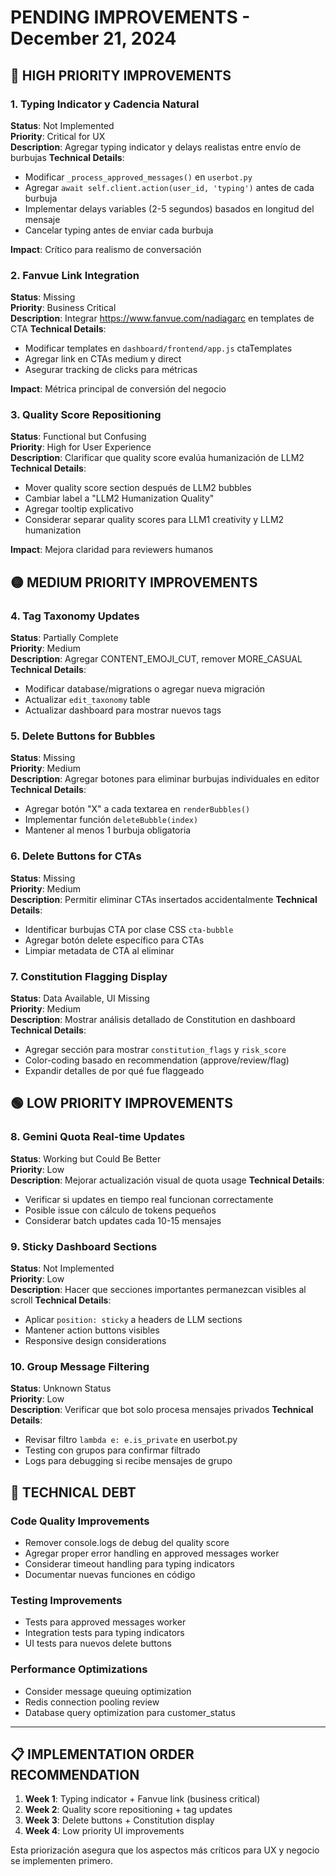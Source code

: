 # PENDING IMPROVEMENTS - December 21, 2024

## 🔴 HIGH PRIORITY IMPROVEMENTS

### 1. Typing Indicator y Cadencia Natural
**Status**: Not Implemented  
**Priority**: Critical for UX  
**Description**: Agregar typing indicator y delays realistas entre envío de burbujas
**Technical Details**:
- Modificar `_process_approved_messages()` en `userbot.py`
- Agregar `await self.client.action(user_id, 'typing')` antes de cada burbuja
- Implementar delays variables (2-5 segundos) basados en longitud del mensaje
- Cancelar typing antes de enviar cada burbuja

**Impact**: Crítico para realismo de conversación

### 2. Fanvue Link Integration
**Status**: Missing  
**Priority**: Business Critical  
**Description**: Integrar https://www.fanvue.com/nadiagarc en templates de CTA
**Technical Details**:
- Modificar templates en `dashboard/frontend/app.js` ctaTemplates
- Agregar link en CTAs medium y direct
- Asegurar tracking de clicks para métricas

**Impact**: Métrica principal de conversión del negocio

### 3. Quality Score Repositioning
**Status**: Functional but Confusing  
**Priority**: High for User Experience  
**Description**: Clarificar que quality score evalúa humanización de LLM2
**Technical Details**:
- Mover quality score section después de LLM2 bubbles
- Cambiar label a "LLM2 Humanization Quality"
- Agregar tooltip explicativo
- Considerar separar quality scores para LLM1 creativity y LLM2 humanization

**Impact**: Mejora claridad para reviewers humanos

## 🟡 MEDIUM PRIORITY IMPROVEMENTS

### 4. Tag Taxonomy Updates
**Status**: Partially Complete  
**Priority**: Medium  
**Description**: Agregar CONTENT_EMOJI_CUT, remover MORE_CASUAL
**Technical Details**:
- Modificar database/migrations o agregar nueva migración
- Actualizar `edit_taxonomy` table
- Actualizar dashboard para mostrar nuevos tags

### 5. Delete Buttons for Bubbles
**Status**: Missing  
**Priority**: Medium  
**Description**: Agregar botones para eliminar burbujas individuales en editor
**Technical Details**:
- Agregar botón "X" a cada textarea en `renderBubbles()`
- Implementar función `deleteBubble(index)`
- Mantener al menos 1 burbuja obligatoria

### 6. Delete Buttons for CTAs
**Status**: Missing  
**Priority**: Medium  
**Description**: Permitir eliminar CTAs insertados accidentalmente
**Technical Details**:
- Identificar burbujas CTA por clase CSS `cta-bubble`
- Agregar botón delete específico para CTAs
- Limpiar metadata de CTA al eliminar

### 7. Constitution Flagging Display
**Status**: Data Available, UI Missing  
**Priority**: Medium  
**Description**: Mostrar análisis detallado de Constitution en dashboard
**Technical Details**:
- Agregar sección para mostrar `constitution_flags` y `risk_score`
- Color-coding basado en recommendation (approve/review/flag)
- Expandir detalles de por qué fue flaggeado

## 🟢 LOW PRIORITY IMPROVEMENTS

### 8. Gemini Quota Real-time Updates
**Status**: Working but Could Be Better  
**Priority**: Low  
**Description**: Mejorar actualización visual de quota usage
**Technical Details**:
- Verificar si updates en tiempo real funcionan correctamente
- Posible issue con cálculo de tokens pequeños
- Considerar batch updates cada 10-15 mensajes

### 9. Sticky Dashboard Sections
**Status**: Not Implemented  
**Priority**: Low  
**Description**: Hacer que secciones importantes permanezcan visibles al scroll
**Technical Details**:
- Aplicar `position: sticky` a headers de LLM sections
- Mantener action buttons visibles
- Responsive design considerations

### 10. Group Message Filtering
**Status**: Unknown Status  
**Priority**: Low  
**Description**: Verificar que bot solo procesa mensajes privados
**Technical Details**:
- Revisar filtro `lambda e: e.is_private` en userbot.py
- Testing con grupos para confirmar filtrado
- Logs para debugging si recibe mensajes de grupo

## 🔧 TECHNICAL DEBT

### Code Quality Improvements
- Remover console.logs de debug del quality score
- Agregar proper error handling en approved messages worker
- Considerar timeout handling para typing indicators
- Documentar nuevas funciones en código

### Testing Improvements
- Tests para approved messages worker
- Integration tests para typing indicators
- UI tests para nuevos delete buttons

### Performance Optimizations
- Consider message queuing optimization
- Redis connection pooling review
- Database query optimization para customer_status

---

## 📋 IMPLEMENTATION ORDER RECOMMENDATION

1. **Week 1**: Typing indicator + Fanvue link (business critical)
2. **Week 2**: Quality score repositioning + tag updates
3. **Week 3**: Delete buttons + Constitution display
4. **Week 4**: Low priority UI improvements

Esta priorización asegura que los aspectos más críticos para UX y negocio se implementen primero.